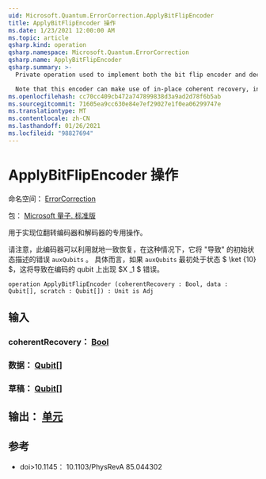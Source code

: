 ```yaml
---
uid: Microsoft.Quantum.ErrorCorrection.ApplyBitFlipEncoder
title: ApplyBitFlipEncoder 操作
ms.date: 1/23/2021 12:00:00 AM
ms.topic: article
qsharp.kind: operation
qsharp.namespace: Microsoft.Quantum.ErrorCorrection
qsharp.name: ApplyBitFlipEncoder
qsharp.summary: >-
  Private operation used to implement both the bit flip encoder and decoder.

  Note that this encoder can make use of in-place coherent recovery, in which case it will "cause" the error described by the initial state of `auxQubits`. In particular, if `auxQubits` are initially in the state $\ket{10}$, this will cause an $X_1$ error on the encoded qubit.
ms.openlocfilehash: cc70cc409cb472a747899838d3a9ad2d78f6b5ab
ms.sourcegitcommit: 71605ea9cc630e84e7ef29027e1f0ea06299747e
ms.translationtype: MT
ms.contentlocale: zh-CN
ms.lasthandoff: 01/26/2021
ms.locfileid: "98827694"
---
```

# <a name="applybitflipencoder-operation"></a>ApplyBitFlipEncoder 操作

命名空间： [ErrorCorrection](xref:Microsoft.Quantum.ErrorCorrection)

包： [Microsoft 量子. 标准版](https://nuget.org/packages/Microsoft.Quantum.Standard)


用于实现位翻转编码器和解码器的专用操作。

请注意，此编码器可以利用就地一致恢复，在这种情况下，它将 "导致" 的初始状态描述的错误 `auxQubits` 。
具体而言，如果 `auxQubits` 最初处于状态 $ \ket {10} $，这将导致在编码的 qubit 上出现 $X _1 $ 错误。

```qsharp
operation ApplyBitFlipEncoder (coherentRecovery : Bool, data : Qubit[], scratch : Qubit[]) : Unit is Adj
```


## <a name="input"></a>输入

### <a name="coherentrecovery--bool"></a>coherentRecovery： [Bool](xref:microsoft.quantum.lang-ref.bool)




### <a name="data--qubit"></a>数据： [Qubit](xref:microsoft.quantum.lang-ref.qubit)[]




### <a name="scratch--qubit"></a>草稿： [Qubit](xref:microsoft.quantum.lang-ref.qubit)[]





## <a name="output--unit"></a>输出： [单元](xref:microsoft.quantum.lang-ref.unit)



## <a name="references"></a>参考

- doi>10.1145： 10.1103/PhysRevA 85.044302